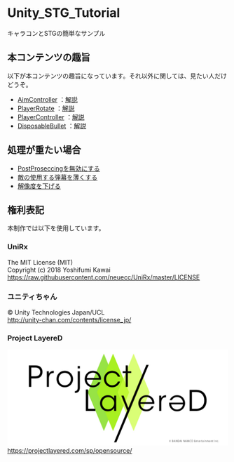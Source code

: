 # Unity_STG_Tutorial
キャラコンとSTGの簡単なサンプル

## 本コンテンツの趣旨
以下が本コンテンツの趣旨になっています。それ以外に関しては、見たい人だけどうぞ。

- [AimController](./Assets/Scripts/AimCamera/AimController.cs)  ：[解説](./Documents/AimController.md)
- [PlayerRotate](./Assets/Scripts/AimCamera/PlayerRotate.cs)  ：[解説](./Documents/PlayerRotate.md)
- [PlayerController](./Assets/Scripts/SimplePlayer/PlayerController.cs)  ：[解説](./Documents/PlayerController.md)
- [DisposableBullet](./Assets/Scripts/SimplePlayer/DisposableBullet.cs)  ：[解説](./Documents/DisposableBullet.md)

## 処理が重たい場合
- [PostProseccingを無効にする](./Documents/PostProseccing.md)
- [敵の使用する弾幕を薄くする](./Documents/ChangeBarrage.md)
- [解像度を下げる](./Documents/ChangeResolution.md)

## 権利表記
本制作では以下を使用しています。

### UniRx
The MIT License (MIT) <br>
Copyright (c) 2018 Yoshifumi Kawai<br>
https://raw.githubusercontent.com/neuecc/UniRx/master/LICENSE

### ユニティちゃん
© Unity Technologies Japan/UCL <br>
http://unity-chan.com/contents/license_jp/

### Project LayereD
![Project_LayereD.jpg](./Assets/Project_LayereD/Project_LayereD.jpg) <br>
https://projectlayered.com/sp/opensource/
